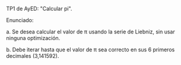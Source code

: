 TP1 de AyED: "Calcular pi".

Enunciado:

a. Se desea calcular el valor de π usando la serie de Liebniz, sin usar ninguna optimización.


b. Debe iterar hasta que el valor de π sea correcto en sus 6 primeros decimales (3,141592).
